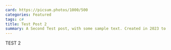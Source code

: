 ```yaml
---
card: https://picsum.photos/1000/500
categories: Featured
tags: c#
title: Test Post 2
summary: A Second Test post, with some sample text. Created in 2023 to test this Portfolio Site. 
---
```


TEST 2